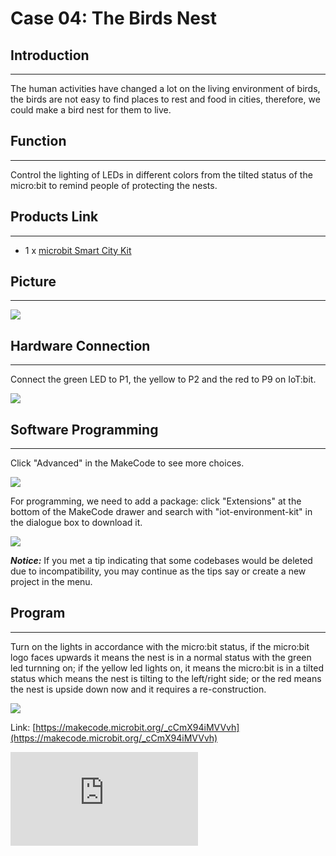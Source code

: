 ﻿# Case 04: The Birds Nest



##  Introduction
---

The human activities have changed a lot on the living environment of birds, the birds are not easy to find places to rest and food in cities, therefore, we could make a bird nest for them to live.

## Function
---

Control the lighting of LEDs in different colors from the tilted status of the micro:bit to remind people of protecting the nests.

## Products Link
---
- 1 x [microbit Smart City Kit](https://shop.elecfreaks.com/products/elecfreaks-micro-bit-smart-city-kit-without-micro-bit-board?_pos=1&_sid=ce30b50b6&_ss=r)

## Picture
---
![](https://wiki-media-ef.oss-cn-hongkong.aliyuncs.com/i18n/en/docusaurus-plugin-content-docs/current/microbit/wisdom-life/microbit-smart-city-kit/images/microbit-Smart-City-Kit-case-01-02.png)

## Hardware Connection
---

Connect the green LED to P1,  the yellow to P2 and the red to P9 on IoT:bit.

![](https://wiki-media-ef.oss-cn-hongkong.aliyuncs.com/i18n/en/docusaurus-plugin-content-docs/current/microbit/wisdom-life/microbit-smart-city-kit/images/microbit-Smart-City-Kit-case-04-03.png)

## Software Programming

---

Click "Advanced" in the MakeCode to see more choices.

![](https://wiki-media-ef.oss-cn-hongkong.aliyuncs.com/i18n/en/docusaurus-plugin-content-docs/current/microbit/wisdom-life/microbit-smart-city-kit/images/microbit-Smart-City-Kit-case-01-04.png)

For programming, we need to add a package: click "Extensions" at the bottom of the MakeCode drawer and search with "iot-environment-kit" in the dialogue box to download it.

![](https://wiki-media-ef.oss-cn-hongkong.aliyuncs.com/i18n/en/docusaurus-plugin-content-docs/current/microbit/wisdom-life/microbit-smart-city-kit/images/microbit-Smart-City-Kit-case-01-05.png)


***Notice:*** If you met a tip indicating that some codebases would be deleted due to incompatibility, you may continue as the tips say or create a new project in the menu.

## Program
---

Turn on the lights in accordance with the micro:bit status, if the micro:bit logo faces upwards it means the nest is in a normal status with the green led turnning on; if the yellow led lights on, it means the micro:bit is in a tilted status which means the nest is tilting to the left/right side; or the red means the nest is upside down now and it requires a re-construction.


![](https://wiki-media-ef.oss-cn-hongkong.aliyuncs.com/i18n/en/docusaurus-plugin-content-docs/current/microbit/wisdom-life/microbit-smart-city-kit/images/microbit-Smart-City-Kit-case-04-08.png)

Link: [https://makecode.microbit.org/_cCmX94iMVVvh](https://makecode.microbit.org/_cCmX94iMVVvh)

<div
    style={{
        position: 'relative',
        paddingBottom: '60%',
        overflow: 'hidden',
    }}
>
    <iframe
        src="https://makecode.microbit.org/_cCmX94iMVVvh"
        frameborder="0"
        sandbox="allow-popups allow-forms allow-scripts allow-same-origin"
        style={{
            position: 'absolute',
            width: '100%',
            height: '100%',
        }}
    />
</div>


## Result
---
- The nest is in a normal status if the green led is turnning on; if the yellow led lights on, it means the micro:bit is in a tilted status which means the nest is tilting to the left/right side; or the red means the nest is upside down now and it requires a re-construction.
